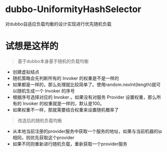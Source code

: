 # dubbo-UniformityHashSelector
对dubbo自适应负载均衡的设计实现进行优先随机负载


# 试想是这样的

>基于dubbo本身基于随机的负载均衡

- 创建虚拟结点
- 随机策略会先判断所有的 Invoker 的权重是不是一样的
- 如果都是一样的，那么处理就比较简单了。使用random.nexInt(length)就可以随机生成一个 Invoker 的序号
- 根据序号选择对应的 Invoker 。如果没有对服务 Provider 设置权重，那么所有的 Invoker 的权重就是一样的，默认是100。 
- 如果权重不一样，那就需要结合权重来设置随机概率了

>改造后的随机负载均衡
- 从本地当前注册的provider服务中获取一个服务的地址，如果与当前机器的ip相同，则优先获取这个provider
- 如果不同则重新进行随机负载，重新获取一个provider服务
